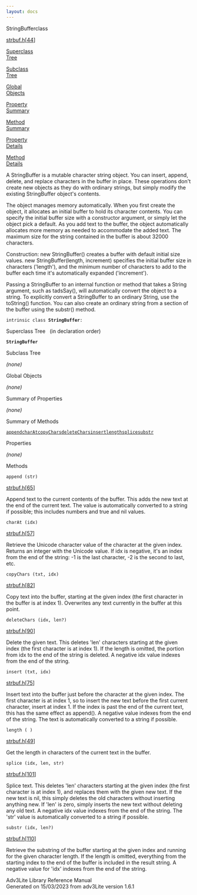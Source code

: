 ```yaml
---
layout: docs
---
```

<span class="title">StringBuffer</span><span class="type">class</span>

[strbuf.h](../file/strbuf.h.html)\[[44](../source/strbuf.h.html#44)\]

[Superclass  
Tree](#_SuperClassTree_)

[Subclass  
Tree](#_SubClassTree_)

[Global  
Objects](#_ObjectSummary_)

[Property  
Summary](#_PropSummary_)

[Method  
Summary](#_MethodSummary_)

[Property  
Details](#_Properties_)

[Method  
Details](#_Methods_)



A StringBuffer is a mutable character string object. You can insert,
append, delete, and replace characters in the buffer in place. These
operations don't create new objects as they do with ordinary strings,
but simply modify the existing StringBuffer object's contents.

The object manages memory automatically. When you first create the
object, it allocates an initial buffer to hold its character contents.
You can specify the initial buffer size with a constructor argument, or
simply let the object pick a default. As you add text to the buffer, the
object automatically allocates more memory as needed to accommodate the
added text. The maximum size for the string contained in the buffer is
about 32000 characters.

Construction: new StringBuffer() creates a buffer with default initial
size values. new StringBuffer(length, increment) specifies the initial
buffer size in characters ('length'), and the minimum number of
characters to add to the buffer each time it's automatically expanded
('increment').

Passing a StringBuffer to an internal function or method that takes a
String argument, such as tadsSay(), will automatically convert the
object to a string. To explicitly convert a StringBuffer to an ordinary
String, use the toString() function. You can also create an ordinary
string from a section of the buffer using the substr() method.

`intrinsic class `**`StringBuffer`**` : `



<span id="_SuperClassTree_"></span>



<span class="hdln">Superclass Tree</span>   (in declaration order)



**`StringBuffer`**  
<span id="_SubClassTree_"></span>



<span class="hdln">Subclass Tree</span>  



*(none)* <span id="_ObjectSummary_"></span>



<span class="hdln">Global Objects</span>  



*(none)* <span id="_PropSummary_"></span>



<span class="hdln">Summary of Properties</span>  





*(none)* <span id="_MethodSummary_"></span>



<span class="hdln">Summary of Methods</span>  



[`append`](#append)[`charAt`](#charAt)[`copyChars`](#copyChars)[`deleteChars`](#deleteChars)[`insert`](#insert)[`length`](#length)[`splice`](#splice)[`substr`](#substr)

<span id="_Properties_"></span>



<span class="hdln">Properties</span>  



*(none)* <span id="_Methods_"></span>



<span class="hdln">Methods</span>  



<span id="append"></span>

`append (str)`

[strbuf.h](../file/strbuf.h.html)\[[65](../source/strbuf.h.html#65)\]



Append text to the current contents of the buffer. This adds the new
text at the end of the current text. The value is automatically
converted to a string if possible; this includes numbers and true and
nil values.



<span id="charAt"></span>

`charAt (idx)`

[strbuf.h](../file/strbuf.h.html)\[[57](../source/strbuf.h.html#57)\]



Retrieve the Unicode character value of the character at the given
index. Returns an integer with the Unicode value. If idx is negative,
it's an index from the end of the string: -1 is the last character, -2
is the second to last, etc.



<span id="copyChars"></span>

`copyChars (txt, idx)`

[strbuf.h](../file/strbuf.h.html)\[[82](../source/strbuf.h.html#82)\]



Copy text into the buffer, starting at the given index (the first
character in the buffer is at index 1). Overwrites any text currently in
the buffer at this point.



<span id="deleteChars"></span>

`deleteChars (idx, len?)`

[strbuf.h](../file/strbuf.h.html)\[[90](../source/strbuf.h.html#90)\]



Delete the given text. This deletes 'len' characters starting at the
given index (the first character is at index 1). If the length is
omitted, the portion from idx to the end of the string is deleted. A
negative idx value indexes from the end of the string.



<span id="insert"></span>

`insert (txt, idx)`

[strbuf.h](../file/strbuf.h.html)\[[75](../source/strbuf.h.html#75)\]



Insert text into the buffer just before the character at the given
index. The first character is at index 1, so to insert the new text
before the first current character, insert at index 1. If the index is
past the end of the current text, this has the same effect as append().
A negative value indexes from the end of the string. The text is
automatically converted to a string if possible.



<span id="length"></span>

`length ( )`

[strbuf.h](../file/strbuf.h.html)\[[49](../source/strbuf.h.html#49)\]



Get the length in characters of the current text in the buffer.



<span id="splice"></span>

`splice (idx, len, str)`

[strbuf.h](../file/strbuf.h.html)\[[101](../source/strbuf.h.html#101)\]



Splice text. This deletes 'len' characters starting at the given index
(the first character is at index 1), and replaces them with the given
new text. If the new text is nil, this simply deletes the old characters
without inserting anything new. If 'len' is zero, simply inserts the new
text without deleting any old text. A negative idx value indexes from
the end of the string. The 'str' value is automatically converted to a
string if possible.



<span id="substr"></span>

`substr (idx, len?)`

[strbuf.h](../file/strbuf.h.html)\[[110](../source/strbuf.h.html#110)\]



Retrieve the substring of the buffer starting at the given index and
running for the given character length. If the length is omitted,
everything from the starting index to the end of the buffer is included
in the result string. A negative value for 'idx' indexes from the end of
the string.





Adv3Lite Library Reference Manual  
Generated on 15/03/2023 from adv3Lite version 1.6.1


